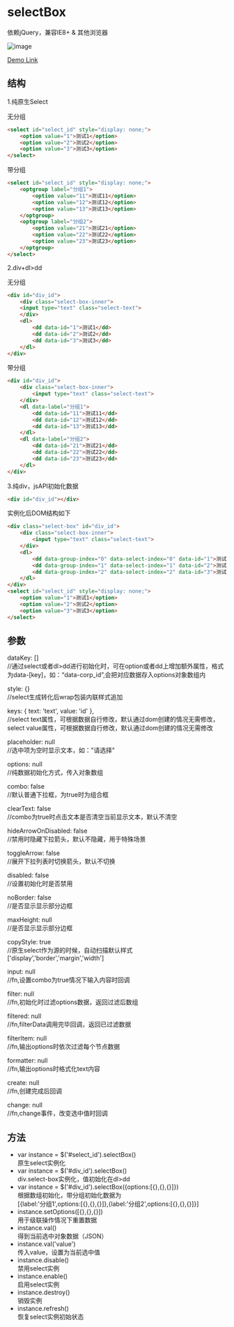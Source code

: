# selectBox

依赖jQuery，兼容IE8+ & 其他浏览器

![image](https://raw.githubusercontent.com/weizs/selectBox/master/select-box.png)

[Demo Link](http://weizs.github.io/selectBox/)

## 结构

1.纯原生Select

无分组

```html
<select id="select_id" style="display: none;">
    <option value="1">测试1</option>
    <option value="2">测试2</option>
    <option value="3">测试3</option>
</select>
```

带分组

```html
<select id="select_id" style="display: none;">
    <optgroup label="分组1">
        <option value="11">测试11</option>
        <option value="12">测试12</option>
        <option value="13">测试13</option>
    </optgroup>
    <optgroup label="分组2">
        <option value="21">测试21</option>
        <option value="22">测试22</option>
        <option value="23">测试23</option>
    </optgroup>
</select>
```
 
2.div+dl>dd
 
无分组
 
```html
<div id="div_id">
    <div class="select-box-inner">
    <input type="text" class="select-text">
    </div>
    <dl>
        <dd data-id="1">测试1</dd>
        <dd data-id="2">测试2</dd>
        <dd data-id="3">测试3</dd>
    </dl>
</div>
```

带分组

```html
<div id="div_id">
    <div class="select-box-inner">
        <input type="text" class="select-text">
    </div>
    <dl data-label="分组1">
        <dd data-id="11">测试11</dd>
        <dd data-id="12">测试12</dd>
        <dd data-id="13">测试13</dd>
    </dl>
    <dl data-label="分组2">
        <dd data-id="21">测试21</dd>
        <dd data-id="22">测试22</dd>
        <dd data-id="23">测试23</dd>
    </dl>
</div>
```
 
3.纯div，jsAPI初始化数据
 
```html
<div id="div_id"></div>
```
 
实例化后DOM结构如下
 
```html
<div class="select-box" id="div_id">
    <div class="select-box-inner">
        <input type="text" class="select-text">
    </div>
    <dl>
        <dd data-group-index="0" data-select-index="0" data-id="1">测试1</dd>
        <dd data-group-index="1" data-select-index="1" data-id="2">测试2</dd>
        <dd data-group-index="2" data-select-index="2" data-id="3">测试3</dd>
    </dl>
</div>
<select id="select_id" style="display: none;">
    <option value="1">测试1</option>
    <option value="2">测试2</option>
    <option value="3">测试3</option>
</select>
```

## 参数

dataKey: []<br>//通过select或者dl>dd进行初始化时，可在option或者dd上增加额外属性，格式为data-[key]，如：“data-corp_id”,会把对应数据存入options对象数组内

style: {}<br>//select生成转化后wrap包装内联样式追加

keys: {
    text: 'text',
    value: 'id'
},<br>//select text属性，可根据数据自行修改，默认通过dom创建的情况无需修改，select value属性，可根据数据自行修改，默认通过dom创建的情况无需修改

placeholder: null<br>//选中项为空时显示文本，如："请选择"

options: null<br>//纯数据初始化方式，传入对象数组

combo: false<br>//默认普通下拉框，为true时为组合框

clearText: false<br>//combo为true时点击文本是否清空当前显示文本，默认不清空

hideArrowOnDisabled: false<br>//禁用时隐藏下拉箭头，默认不隐藏，用于特殊场景

toggleArrow: false<br>//展开下拉列表时切换箭头，默认不切换

disabled: false<br>//设置初始化时是否禁用

noBorder: false<br>//是否显示显示部分边框

maxHeight: null<br>//是否显示显示部分边框

copyStyle: true<br>//原生select作为源的时候，自动扫描默认样式['display','border','margin','width']

input: null<br>//fn,设置combo为true情况下输入内容时回调

filter: null<br>//fn,初始化时过滤options数据，返回过滤后数组

filtered: null<br>//fn,filterData调用完毕回调，返回已过滤数据

filterItem: null<br>//fn,输出options时依次过滤每个节点数据

formatter: null<br>//fn,输出options时格式化text内容

create: null<br>//fn,创建完成后回调

change: null<br>//fn,change事件，改变选中值时回调

## 方法

* var instance = $('#select_id').selectBox()<br>原生select实例化
* var instance = $('#div_id').selectBox()<br>div.select-box实例化，值初始化在dl>dd
* var instance = $('#div_id').selectBox({options:[{},{},{}]})<br>根据数组初始化，带分组初始化数据为<br>[{label:'分组1',options:[{},{},{}]},{label:'分组2',options:[{},{},{}]}]
* instance.setOptions([{},{},{}])<br>用于级联操作情况下重置数据
* instance.val()<br>得到当前选中对象数据（JSON）
* instance.val('value')<br>传入value，设置为当前选中值
* instance.disable()<br>禁用select实例
* instance.enable()<br>启用select实例
* instance.destroy()<br>销毁实例
* instance.refresh()<br>恢复select实例初始状态
